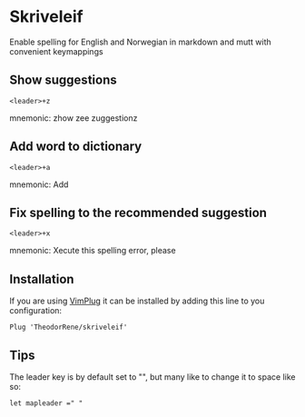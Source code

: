 # Skriveleif
Enable spelling for English and Norwegian in markdown and mutt with convenient keymappings

## Show suggestions
~~~
<leader>+z
~~~
mnemonic: zhow zee zuggestionz

## Add word to dictionary
~~~
<leader>+a
~~~
mnemonic: Add

## Fix spelling to the recommended suggestion
~~~
<leader>+x
~~~
mnemonic: Xecute this spelling error, please

## Installation
If you are using [VimPlug](https://github.com/junegunn/vim-plug) it can be
installed by adding this line to you configuration:
~~~
Plug 'TheodorRene/skriveleif' 
~~~

## Tips
The leader key is by default set to "\", but many like to change it to space like so:
~~~
let mapleader =" " 
~~~

